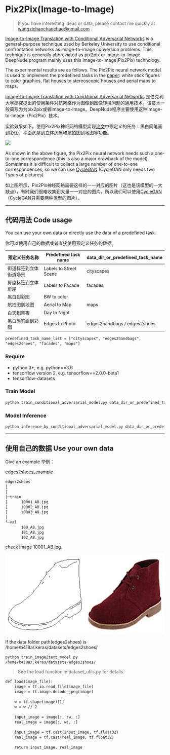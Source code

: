 # Pix2Pix(Image-to-Image)
> If you have interesting ideas or data, please contact me quickly at wangzichaochaochao@gmail.com .

[Image-to-Image Translation with Conditional Adversarial Networks](https://arxiv.org/abs/1611.07004) is a general-purpose technique used by Berkeley University to use conditional confrontation networks as image-to-image conversion problems. This technique is generally abbreviated as pix2pix or Image-to-Image. DeepNude program mainly uses this Image-to-Image(Pix2Pix) technology.

The experimental results are as follows. The Pix2Pix neural network model is used to implement the predefined tasks in the [paper](https://arxiv.org/abs/1611.07004): white stick figures to color graphics, flat houses to stereoscopic houses and aerial maps to maps.

[Image-to-Image Translation with Conditional Adversarial Networks](https://arxiv.org/abs/1611.07004) 是伯克利大学研究提出的使用条件对抗网络作为图像到图像转换问题的通用技术。该技术一般简写为为pix2pix或者Image-to-Image。DeepNude程序主要使用这种Image-to-Image（Pix2Pix）技术。

实验效果如下，使用Pix2Pix神经网络模型实现[论文](https://arxiv.org/abs/1611.07004)中预定义的任务：黑白简笔画到彩图、平面房屋到立体房屋和航拍图到地图等功能。

![](https://phillipi.github.io/pix2pix/images/teaser_v3.png)

As shown in the above figure, the Pix2Pix neural network needs such a one-to-one correspondence (this is also a major drawback of the model). Sometimes it is difficult to collect a large number of one-to-one correspondences, so we can use [CycleGAN](https://github.com/yuanxiaosc/DeepNude-an-Image-to-Image-technology/tree/master/CycleGAN) (CycleGAN only needs two Types of pictures).

如上图所示，Pix2Pix神经网络需要这样的一一对应的图片（这也是该模型的一大缺点），有时我们很难收集到大量一一对应的图片，所以我们可以使用[CycleGAN](https://github.com/yuanxiaosc/DeepNude-an-Image-to-Image-technology/tree/master/CycleGAN)（CycleGAN只需要两种类型的图片）。

---

## 代码用法 Code usage

You can use your own data or directly use the data of a predefined task.

你可以使用自己的数据或者直接使用预定义任务的数据。

|预定义任务名称|Predefined task name|data_dir_or_predefined_task_name|
|-|-|-|
|街道标签到立体街道场景|Labels to Street Scene|cityscapes|
|房屋标签到立体房屋|Labels to Facade|facades|
|黑白到彩图|BW to color||
|航拍图到地图|Aerial to Map|maps|
|白天到黑夜|Day to Night||
|黑白简笔画到彩图|Edges to Photo|edges2handbags / edges2shoes|

```
predefined_task_name_list = ["cityscapes", "edges2handbags", "edges2shoes", "facades", "maps"]
```

### Require

+ python 3+, e.g. python==3.6
+ tensorflow version 2, e.g. tensorflow==2.0.0-beta1
+ tensorflow-datasets

### Train Model

```python
python train_conditional_adversarial_model.py data_dir_or_predefined_task_name
```

### Model Inference

```python
python inference_by_conditional_adversarial_model.py data_dir_or_predefined_task_name
```

---


## 使用自己的数据 Use your own data

Give an example 举例：

[edges2shoes_example](edges2shoes_example)

```
edges2shoes
│
│  
├─train
│      10001_AB.jpg
│      10002_AB.jpg
│      10003_AB.jpg    
│      
└─val
       100_AB.jpg
       101_AB.jpg
       102_AB.jpg
```

check image 10001_AB.jpg.

![](edges2shoes_example/train/10001_AB.jpg)

If the data folder path(edges2shoes) is /home/b418a/.keras/datasets/edges2shoes/

```
python train_image2text_model.py /home/b418a/.keras/datasets/edges2shoes/
```

> See the load function in dataset_utils.py for details.

```
def load(image_file):
    image = tf.io.read_file(image_file)
    image = tf.image.decode_jpeg(image)

    w = tf.shape(image)[1]
    w = w // 2

    input_image = image[:, :w, :]
    real_image = image[:, w:, :]

    input_image = tf.cast(input_image, tf.float32)
    real_image = tf.cast(real_image, tf.float32)

    return input_image, real_image
```
